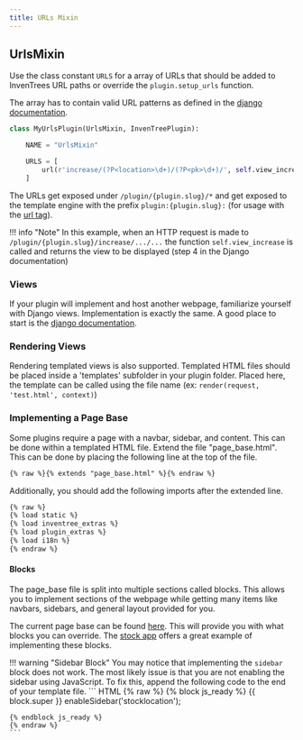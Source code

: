 ```yaml
---
title: URLs Mixin
---
```


## UrlsMixin

Use the class constant `URLS` for a array of URLs that should be added to InvenTrees URL paths or override the `plugin.setup_urls` function.

The array has to contain valid URL patterns as defined in the [django documentation](https://docs.djangoproject.com/en/stable/topics/http/urls/).

``` python
class MyUrlsPlugin(UrlsMixin, InvenTreePlugin):

    NAME = "UrlsMixin"

    URLS = [
        url(r'increase/(?P<location>\d+)/(?P<pk>\d+)/', self.view_increase, name='increase-level'),
    ]
```

The URLs get exposed under `/plugin/{plugin.slug}/*` and get exposed to the template engine with the prefix `plugin:{plugin.slug}:` (for usage with the [url tag](https://docs.djangoproject.com/en/stable/ref/templates/builtins/#url)).

!!! info "Note"
    In this example, when an HTTP request is made to `/plugin/{plugin.slug}/increase/.../...` the function `self.view_increase` is called and returns the view to be displayed (step 4 in the Django documentation)

### Views
If your plugin will implement and host another webpage, familiarize yourself with Django views. Implementation is exactly the same.
A good place to start is the [django documentation](https://docs.djangoproject.com/en/4.2/topics/http/views/).

### Rendering Views
Rendering templated views is also supported. Templated HTML files should be placed inside a 'templates' subfolder in your plugin folder.
Placed here, the template can be called using the file name (ex: `render(request, 'test.html', context)`)

### Implementing a Page Base
Some plugins require a page with a navbar, sidebar, and content.
This can be done within a templated HTML file. Extend the file "page_base.html". This can be done by placing the following line at the top of the file.
``` HTML
{% raw %}{% extends "page_base.html" %}{% endraw %}
```

Additionally, you should add the following imports after the extended line.
``` HTML
{% raw %}
{% load static %}
{% load inventree_extras %}
{% load plugin_extras %}
{% load i18n %}
{% endraw %}
```

#### Blocks
The page_base file is split into multiple sections called blocks. This allows you to implement sections of the webpage while getting many items like navbars, sidebars, and general layout provided for you.

The current page base can be found [here](https://github.com/inventree/InvenTree/blob/master/InvenTree/templates/page_base.html). This will provide you with what blocks you can override. The [stock app](https://github.com/inventree/InvenTree/tree/master/InvenTree/stock) offers a great example of implementing these blocks.

!!! warning "Sidebar Block"
    You may notice that implementing the `sidebar` block does not work. The most likely issue is that you are not enabling the sidebar using JavaScript. To fix this, append the following code to the end of your template file.
    ``` HTML
    {% raw %}
    {% block js_ready %}
    {{ block.super }}
        enableSidebar('stocklocation');


    {% endblock js_ready %}
    {% endraw %}
    ```
